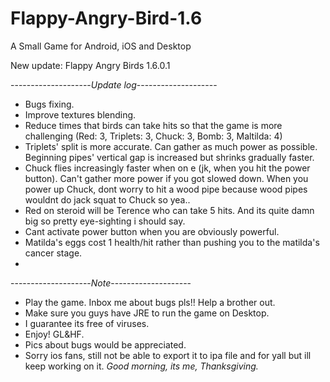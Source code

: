 # Flappy-Angry-Bird-1.6
A Small Game for Android, iOS and Desktop

New update: Flappy Angry Birds 1.6.0.1

--------------------*Update log*--------------------
- Bugs fixing.
- Improve textures blending.
- Reduce times that birds can take hits so that the game is more challenging (Red: 3, Triplets: 3, Chuck: 3, Bomb: 3, Maltilda: 4)
- Triplets' split is more accurate. Can gather as much power as possible. Beginning pipes' vertical gap is increased but shrinks gradually faster.
- Chuck flies increasingly faster when on e (jk, when you hit the power button). Can't gather more power if you got slowed down. When you power up Chuck, dont worry to hit a wood pipe because wood pipes wouldnt do jack squat to Chuck so yea..
- Red on steroid will be Terence who can take 5 hits. And its quite damn big so pretty eye-sighting i should say.
- Cant activate power button when you are obviously powerful. 
- Matilda's eggs cost 1 health/hit rather than pushing you to the matilda's cancer stage.
- 
--------------------*Note*--------------------
- Play the game. Inbox me about bugs pls!! Help a brother out.
- Make sure you guys have JRE to run the game on Desktop.
- I guarantee its free of viruses.
- Enjoy! GL&HF. 
- Pics about bugs would be appreciated.
- Sorry ios fans, still not be able to export it to ipa file and for yall but ill keep working on it. 
*Good morning, its me, Thanksgiving.*
